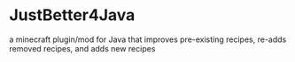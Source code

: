 # JustBetter4Java
a minecraft plugin/mod for Java that improves pre-existing recipes, re-adds removed recipes, and adds new recipes
